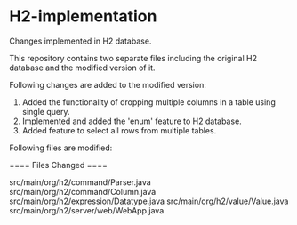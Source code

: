 # H2-implementation
Changes implemented in H2 database.

This repository contains two separate files including the original H2 database and the modified version of it.

Following changes are added to the modified version:

1) Added the functionality of dropping multiple columns in a table using single query.
2) Implemented and added the 'enum' feature to H2 database.
3) Added feature to select all rows from multiple tables.


Following files are modified:

==== Files Changed ====

src/main/org/h2/command/Parser.java 
src/main/org/h2/command/Column.java 
src/main/org/h2/expression/Datatype.java
src/main/org/h2/value/Value.java
src/main/org/h2/server/web/WebApp.java
